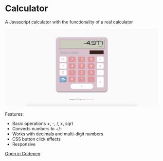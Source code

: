 # Calculator
A Javascript calculator with the functionality of a real calculator

<div align="center">
<img src="https://github.com/LizDominguez/Calculator/blob/master/screenShot.png" alt="preview">
</div>


Features:
* Basic operations +, -, /, x, sqrt
* Converts numbers to +/- 
* Works with decimals and multi-digit numbers
* CSS button click effects
* Responsive 

<a href="https://codepen.io/LizDominguez/pen/zzmVqj">Open in Codepen</a>
